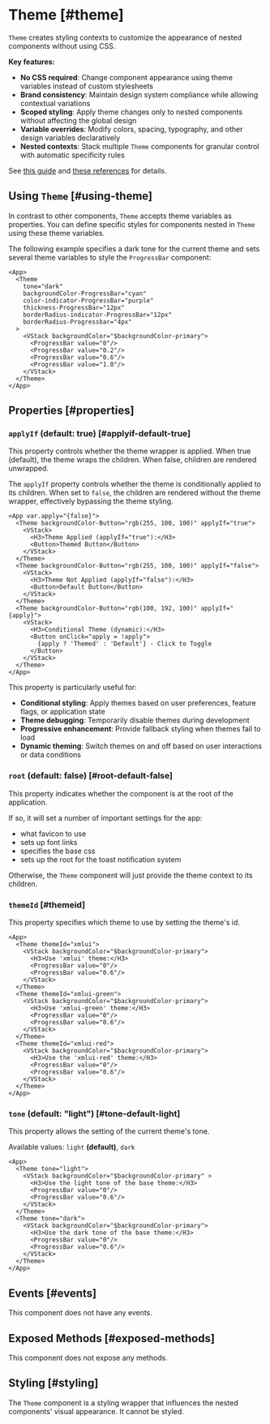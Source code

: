 # Theme [#theme]

`Theme` creates styling contexts to customize the appearance of nested components without using CSS.

**Key features:**
- **No CSS required**: Change component appearance using theme variables instead of custom stylesheets
- **Brand consistency**: Maintain design system compliance while allowing contextual variations
- **Scoped styling**: Apply theme changes only to nested components without affecting the global design
- **Variable overrides**: Modify colors, spacing, typography, and other design variables declaratively
- **Nested contexts**: Stack multiple `Theme` components for granular control with automatic specificity rules

See [this guide](/themes-intro) and [these references](/styles-and-themes/layout-props) for details.

## Using `Theme` [#using-theme]

In contrast to other components, `Theme` accepts theme variables as properties.
You can define specific styles for components nested in `Theme` using these theme variables.

The following example specifies a dark tone for the current theme
and sets several theme variables to style the `ProgressBar` component:

```xmlui-pg copy {3-8} display name="Example: using Theme"
<App>
  <Theme
    tone="dark"
    backgroundColor-ProgressBar="cyan"
    color-indicator-ProgressBar="purple"
    thickness-ProgressBar="12px"
    borderRadius-indicator-ProgressBar="12px"
    borderRadius-Progressbar="4px"
  >
    <VStack backgroundColor="$backgroundColor-primary">
      <ProgressBar value="0"/>
      <ProgressBar value="0.2"/>
      <ProgressBar value="0.6"/>
      <ProgressBar value="1.0"/>
    </VStack>
  </Theme>
</App>
```

## Properties [#properties]

### `applyIf` (default: true) [#applyif-default-true]

This property controls whether the theme wrapper is applied. When true (default), the theme wraps the children. When false, children are rendered unwrapped.

The `applyIf` property controls whether the theme is conditionally applied to its children. When set to `false`, the children are rendered without the theme wrapper, effectively bypassing the theme styling.

```xmlui-pg copy {2,9,16} display name="Example: applyIf"
<App var.apply="{false}">
  <Theme backgroundColor-Button="rgb(255, 100, 100)" applyIf="true">
    <VStack>
      <H3>Theme Applied (applyIf="true"):</H3>
      <Button>Themed Button</Button>
    </VStack>
  </Theme>
  <Theme backgroundColor-Button="rgb(255, 100, 100)" applyIf="false">
    <VStack>
      <H3>Theme Not Applied (applyIf="false"):</H3>
      <Button>Default Button</Button>
    </VStack>
  </Theme>
  <Theme backgroundColor-Button="rgb(100, 192, 100)" applyIf="{apply}">
    <VStack>
      <H3>Conditional Theme (dynamic):</H3>
      <Button onClick="apply = !apply">
        {apply ? 'Themed' : 'Default'} - Click to Toggle
      </Button>
    </VStack>
  </Theme>
</App>
```

This property is particularly useful for:
- **Conditional styling**: Apply themes based on user preferences, feature flags, or application state
- **Theme debugging**: Temporarily disable themes during development
- **Progressive enhancement**: Provide fallback styling when themes fail to load
- **Dynamic theming**: Switch themes on and off based on user interactions or data conditions

### `root` (default: false) [#root-default-false]

This property indicates whether the component is at the root of the application.

If so, it will set a number of important settings for the app:
- what favicon to use
- sets up font links
- specifies the base css
- sets up the root for the toast notification system

Otherwise, the `Theme` component will just provide the theme context to its children.

### `themeId` [#themeid]

This property specifies which theme to use by setting the theme's id.

```xmlui-pg copy {2, 9, 16} display name="Example: themeId"
<App>
  <Theme themeId="xmlui">
    <VStack backgroundColor="$backgroundColor-primary">
      <H3>Use 'xmlui' theme:</H3>
      <ProgressBar value="0"/>
      <ProgressBar value="0.6"/>
    </VStack>
  </Theme>
  <Theme themeId="xmlui-green">
    <VStack backgroundColor="$backgroundColor-primary">
      <H3>Use 'xmlui-green' theme:</H3>
      <ProgressBar value="0"/>
      <ProgressBar value="0.6"/>
    </VStack>
  </Theme>
  <Theme themeId="xmlui-red">
    <VStack backgroundColor="$backgroundColor-primary">
      <H3>Use the 'xmlui-red' theme:</H3>
      <ProgressBar value="0"/>
      <ProgressBar value="0.6"/>
    </VStack>
  </Theme>
</App>
```

### `tone` (default: "light") [#tone-default-light]

This property allows the setting of the current theme's tone.

Available values: `light` **(default)**, `dark`

```xmlui-pg copy {2,9} display name="Example: tone"
<App>
  <Theme tone="light">
    <VStack backgroundColor="$backgroundColor-primary" >
      <H3>Use the light tone of the base theme:</H3>
      <ProgressBar value="0"/>
      <ProgressBar value="0.6"/>
    </VStack>
  </Theme>
  <Theme tone="dark">
    <VStack backgroundColor="$backgroundColor-primary">
      <H3>Use the dark tone of the base theme:</H3>
      <ProgressBar value="0"/>
      <ProgressBar value="0.6"/>
    </VStack>
  </Theme>
</App>
```

## Events [#events]

This component does not have any events.

## Exposed Methods [#exposed-methods]

This component does not expose any methods.

## Styling [#styling]

The `Theme` component is a styling wrapper that influences the nested components' visual appearance. It cannot be styled.
